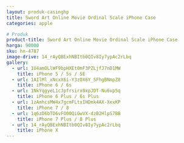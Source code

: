 ```yaml
---
layout: produk-casinghp
title: Sword Art Online Movie Ordinal Scale iPhone Case
categories: apple

# Produk
product-title: Sword Art Online Movie Ordinal Scale iPhone Case
harga: 90000
sku: hn-4787
image-drive: 14_rAyQBExhNBItb0QIv8Iy7ypAc2rLbq
gallery:
  - url: 1U4amOLlWF9bpHXEt0mF3PZLjfJ7nD1MW
    title: iPhone 5 / 5s / SE
  - url: 1AIlMl_xNcxX6i-Y3zOX6Y_SFhgBNmpZ8
    title: iPhone 6 / 6s
  - url: 1NkYqgyeL1cJpfrsirx0xpJDT-Nu6vp5q
    title: iPhone 6 Plus / 6s Plus
  - url: 1zAmhcsMW4x7gcmFLtxIHDmk4AX-XexKP
    title: iPhone 7 / 8
  - url: 1q6zD6bTD6vFO00QiGwVX-dzB2HlpS7BB
    title: iPhone 7 Plus / 8 Plus
  - url: 14_rAyQBExhNBItb0QIv8Iy7ypAc2rLbq
    title: iPhone X
---
```

